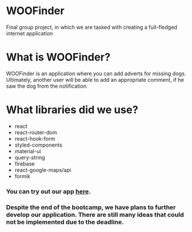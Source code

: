 # WOOFinder

Final group project, in which we are tasked with creating a full-fledged internet application

# What is WOOFinder?

WOOFinder is an application where you can add adverts for missing dogs. Ultimately, another user will be able to add an appropriate comment, if he saw the dog from the notification

# What libraries did we use?

- react
- react-router-dom
- react-hook-form
- styled-components
- material-ui
- query-string
- firebase
- react-google-maps/api
- formik  

### You can try out our app [here](https://bucolic-lollipop-d32a68.netlify.app/).
### Despite the end of the bootcamp, we have plans to further develop our application. There are still many ideas that could not be implemented due to the deadline.
